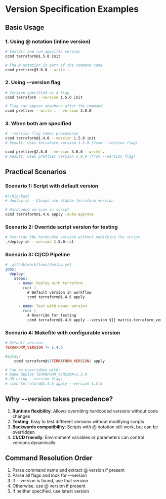 # Version Specification Examples

## Basic Usage

### 1. Using @ notation (inline version)
```bash
# Install and run specific version
ccmd terraform@1.5.0 init

# The @ notation is part of the command name
ccmd prettier@3.0.0 --write .
```

### 2. Using --version flag
```bash
# Version specified as a flag
ccmd terraform --version 1.5.0 init

# Flag can appear anywhere after the command
ccmd prettier --write . --version 3.0.0
```

### 3. When both are specified
```bash
# --version flag takes precedence
ccmd terraform@1.4.0 --version 1.5.0 init
# Result: Uses terraform version 1.5.0 (from --version flag)

ccmd prettier@2.8.0 --version 3.0.0 --write .
# Result: Uses prettier version 3.0.0 (from --version flag)
```

## Practical Scenarios

### Scenario 1: Script with default version
```bash
#!/bin/bash
# deploy.sh - Always use stable terraform version

# Hardcoded version in script
ccmd terraform@1.4.6 apply -auto-approve
```

### Scenario 2: Override script version for testing
```bash
# Override the hardcoded version without modifying the script
./deploy.sh --version 1.5.0-rc1
```

### Scenario 3: CI/CD Pipeline
```yaml
# .github/workflows/deploy.yml
jobs:
  deploy:
    steps:
      - name: Deploy with terraform
        run: |
          # Default version in workflow
          ccmd terraform@1.4.6 apply
        
      - name: Test with newer version
        run: |
          # Override for testing
          ccmd terraform@1.4.6 apply --version ${{ matrix.terraform_version }}
```

### Scenario 4: Makefile with configurable version
```makefile
# Default version
TERRAFORM_VERSION ?= 1.4.6

deploy:
	ccmd terraform@$(TERRAFORM_VERSION) apply

# Can be overridden with:
# make deploy TERRAFORM_VERSION=1.5.0
# OR using --version flag:
# ccmd terraform@1.4.6 apply --version 1.5.0
```

## Why --version takes precedence?

1. **Runtime flexibility**: Allows overriding hardcoded versions without code changes
2. **Testing**: Easy to test different versions without modifying scripts
3. **Backwards compatibility**: Scripts with @ notation still work, but can be overridden
4. **CI/CD friendly**: Environment variables or parameters can control versions dynamically

## Command Resolution Order

1. Parse command name and extract @ version if present
2. Parse all flags and look for --version
3. If --version is found, use that version
4. Otherwise, use @ version if present
5. If neither specified, use latest version